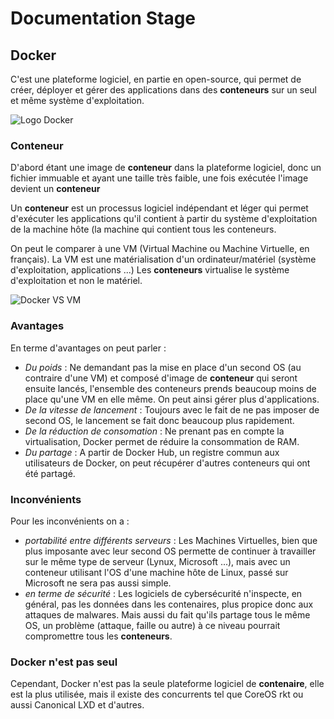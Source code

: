# Documentation Stage

## Docker

C'est une plateforme logiciel, en partie en open-source, qui permet de créer, déployer et gérer des applications dans des **conteneurs** sur un seul et même système d'exploitation.

![Logo Docker](https://crunchytechbytz.files.wordpress.com/2018/01/docker2.png?w=1024)

### Conteneur

D'abord étant une image de **conteneur** dans la plateforme logiciel, donc un fichier immuable et ayant une taille très faible, une fois exécutée l'image devient un **conteneur**

Un **conteneur** est un processus logiciel indépendant et léger qui permet d'exécuter les applications qu'il contient à partir du système d'exploitation de la machine hôte (la machine qui contient tous les conteneurs.

On peut le comparer à une VM (Virtual Machine ou Machine Virtuelle, en français). 
La VM est une matérialisation d'un ordinateur/matériel (système d'exploitation, applications ...)
Les **conteneurs** virtualise le système d'exploitation et non le matériel.

![Docker VS VM](https://www.docker.com/sites/default/files/d8/2018-11/docker-containerized-and-vm-transparent-bg.png)

### Avantages
En terme d'avantages on peut parler :
* *Du poids* : Ne demandant pas la mise en place d'un second OS (au contraire d'une VM) et composé d'image de **conteneur** qui seront ensuite lancés, l'ensemble des conteneurs prends beaucoup moins de place qu'une VM en elle même. On peut ainsi gérer plus d'applications.
* *De la vitesse de lancement* : Toujours avec le fait de ne pas imposer de second OS, le lancement se fait donc beaucoup plus rapidement.
* *De la réduction de consomation* : Ne prenant pas en compte la virtualisation, Docker permet de réduire la consommation de RAM.
* *Du partage* : A partir de Docker Hub, un registre commun aux utilisateurs de Docker, on peut récupérer d'autres conteneurs qui ont été partagé.


### Inconvénients
Pour les inconvénients on a :
* *portabilité entre différents serveurs* : Les Machines Virtuelles, bien que plus imposante avec leur second OS permette de continuer à travailler sur le même type de serveur (Lynux, Microsoft ...), mais avec un conteneur utilisant l'OS d'une machine hôte de Linux, passé sur Microsoft ne sera pas aussi simple.
*  *en terme de sécurité* : Les logiciels de cybersécurité n'inspecte, en général, pas les données dans les contenaires, plus propice donc aux attaques de malwares. Mais aussi du fait qu'ils partage tous le même OS, un problème (attaque, faille ou autre) à ce niveau pourrait compromettre tous les **conteneurs**.

### Docker n'est pas seul

Cependant, Docker n'est pas la seule plateforme logiciel de **contenaire**, elle est la plus utilisée, mais il existe des concurrents tel que CoreOS rkt ou aussi Canonical LXD et d'autres.
